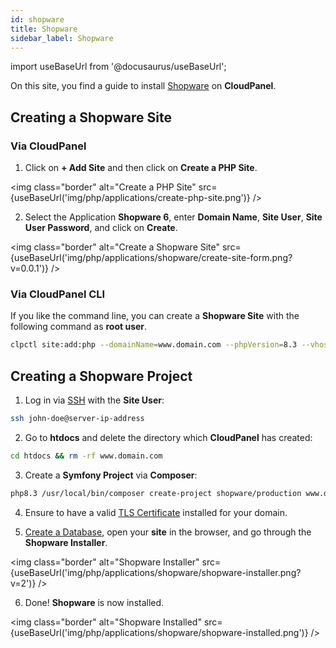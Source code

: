 ```yaml
---
id: shopware
title: Shopware
sidebar_label: Shopware
---
```


import useBaseUrl from '@docusaurus/useBaseUrl';

On this site, you find a guide to install [Shopware](https://www.shopware.com/) on **CloudPanel**.

## Creating a Shopware Site

### Via CloudPanel

1. Click on **+ Add Site** and then click on **Create a PHP Site**.

<img class="border" alt="Create a PHP Site" src={useBaseUrl('img/php/applications/create-php-site.png')} />

2. Select the Application **Shopware 6**, enter **Domain Name**, **Site User**, **Site User Password**, and click on **Create**.

<img class="border" alt="Create a Shopware Site" src={useBaseUrl('img/php/applications/shopware/create-site-form.png?v=0.0.1')} />

### Via CloudPanel CLI

If you like the command line, you can create a **Shopware Site** with the following command as **root user**.

```bash
clpctl site:add:php --domainName=www.domain.com --phpVersion=8.3 --vhostTemplate='Shopware 6' --siteUser='john-doe' --siteUserPassword='!secretPassword!'
```

## Creating a Shopware Project

1. Log in via [SSH](../../../frontend-area/ssh-ftp/#ssh-login) with the **Site User**:

```bash
ssh john-doe@server-ip-address
```

2. Go to **htdocs** and delete the directory which **CloudPanel** has created:

```bash
cd htdocs && rm -rf www.domain.com
```

3. Create a **Symfony Project** via **Composer**:

```bash
php8.3 /usr/local/bin/composer create-project shopware/production www.domain.com
```

4. Ensure to have a valid [TLS Certificate](../../../frontend-area/tls/) installed for your domain.
 
5. [Create a Database](../../../frontend-area/databases/#adding-a-database), open your **site** in the browser, and go through the **Shopware Installer**.

<img class="border" alt="Shopware Installer" src={useBaseUrl('img/php/applications/shopware/shopware-installer.png?v=2')} />

6. Done! **Shopware** is now installed.

<img class="border" alt="Shopware Installed" src={useBaseUrl('img/php/applications/shopware/shopware-installed.png')} />

